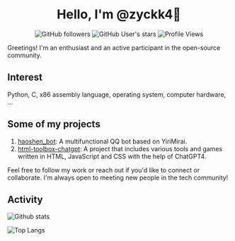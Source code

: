 <div align="center">

# Hello, I'm @zyckk4👋
![GitHub followers](https://img.shields.io/github/followers/zyckk4?style=flat)
![GitHub User's stars](https://img.shields.io/github/stars/zyckk4?style=flat&color=ff9900)
![Profile Views](https://komarev.com/ghpvc/?username=zyckk4&color=green&label=profile+views)
  
</div>

Greetings! I'm an enthusiast and an active participant in the open-source community.

## Interest

Python, C, x86 assembly language, operating system, computer hardware, ...

## Some of my projects

1. [haoshen_bot](https://github.com/zyckk4/haoshen_bot): A multifunctional QQ bot based on YiriMirai.
2. [html-toolbox-chatgpt](https://github.com/zyckk4/html-toolbox-chatgpt): A project that includes various tools and games written in HTML, JavaScript and CSS with the help of ChatGPT4.

Feel free to follow my work or reach out if you'd like to connect or collaborate. I'm always open to meeting new people in the tech community!

## Activity

![Github stats](https://github-readme-stats.vercel.app/api?username=zyckk4&show_icons=true)

![Top Langs](https://github-readme-stats.vercel.app/api/top-langs/?username=zyckk4&layout=donut)

